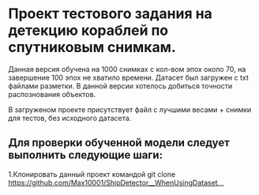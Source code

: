 # Проект тестового задания на детекцию кораблей по спутниковым снимкам. 
Данная версия обучена на 1000 снимках с кол-вом эпох около 70, на завершение 100 эпох не хватило времени. Датасет был загружен с txt файлами разметки. В данной версии хотелось добиться точности распознования объектов.

В загруженом проекте присутствует файл с лучшими весами + снимки для тестов, без исходного датасета.

## Для проверки обученной модели следует выполнить следующие шаги:
1.Клонировать данный проект командой git clone https://github.com/Max10001/ShipDetector__WhenUsingDataset__